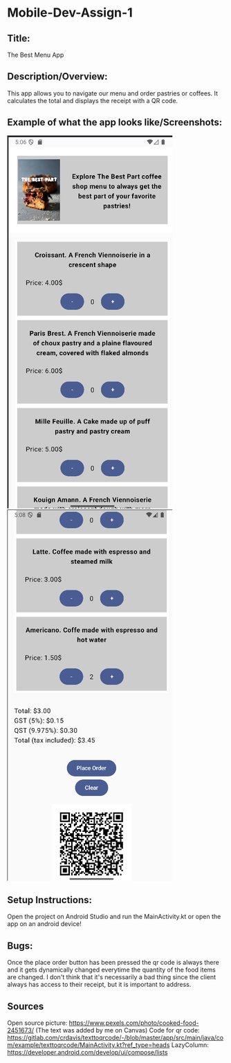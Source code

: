 # Mobile-Dev-Assign-1
## Title:
The Best Menu App

## Description/Overview:
This app allows you to navigate our menu and order pastries or coffees. It calculates the total and displays the receipt with a QR code. 

## Example of what the app looks like/Screenshots:
![ScreenShot](app/src/main/res/drawable/app_screen_shot1.png)
![ScreenShot](app/src/main/res/drawable/app_screen_shot2.png)

## Setup Instructions:
Open the project on Android Studio and run the MainActivity.kt 
or open the app on an android device!

## Bugs:
Once the place order button has been pressed the qr code is always there and it gets dynamically changed everytime the quantity 
of the food items are changed. I don't think that it's necessarily a bad thing since the client always has access to their receipt, but
it is important to address.

## Sources
Open source picture: 
https://www.pexels.com/photo/cooked-food-2451673/
(The text was added by me on Canvas)
Code for qr code:
 https://gitlab.com/crdavis/texttoqrcode/-/blob/master/app/src/main/java/com/example/texttoqrcode/MainActivity.kt?ref_type=heads
LazyColumn:
https://developer.android.com/develop/ui/compose/lists

